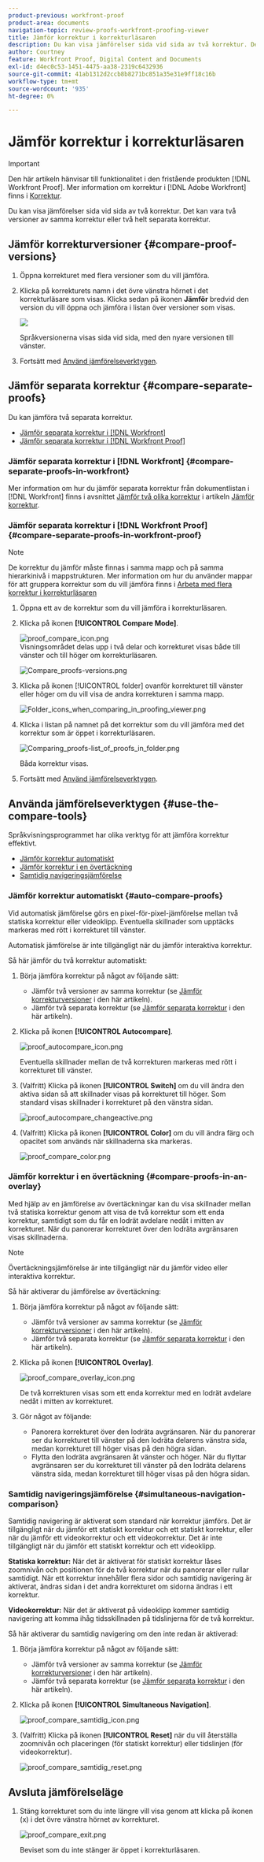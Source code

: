 ```yaml
---
product-previous: workfront-proof
product-area: documents
navigation-topic: review-proofs-workfront-proofing-viewer
title: Jämför korrektur i korrekturläsaren
description: Du kan visa jämförelser sida vid sida av två korrektur. Det kan vara två versioner av samma korrektur eller två helt separata korrektur.
author: Courtney
feature: Workfront Proof, Digital Content and Documents
exl-id: d4ec0c53-1451-4475-aa38-2319c6432936
source-git-commit: 41ab1312d2ccb8b8271bc851a35e31e9ff18c16b
workflow-type: tm+mt
source-wordcount: '935'
ht-degree: 0%

---
```


# Jämför korrektur i korrekturläsaren

>[!IMPORTANT]
>
>Den här artikeln hänvisar till funktionalitet i den fristående produkten [!DNL Workfront Proof]. Mer information om korrektur i [!DNL Adobe Workfront] finns i [Korrektur](../../../review-and-approve-work/proofing/proofing.md).

Du kan visa jämförelser sida vid sida av två korrektur. Det kan vara två versioner av samma korrektur eller två helt separata korrektur.

## Jämför korrekturversioner {#compare-proof-versions}

1. Öppna korrekturet med flera versioner som du vill jämföra.
1. Klicka på korrekturets namn i det övre vänstra hörnet i det korrekturläsare som visas. Klicka sedan på ikonen **Jämför** bredvid den version du vill öppna och jämföra i listan över versioner som visas.

   ![](assets/compare-proofs-choose-version-350x115.jpg)

   Språkversionerna visas sida vid sida, med den nyare versionen till vänster.

   <!--
   <p class="preview" data-mc-conditions="QuicksilverOrClassic.Draft mode">Separate breadcrumbs above each proof allow you to view and go to the work item associated with the proof:</p>
   -->

   <!--
   <p class="preview" data-mc-conditions="QuicksilverOrClassic.Draft mode"> <img src="assets/compare-proofs-breadcrumbs-350x148.jpg" style="width: 350;height: 148;"> </p>
   -->

1. Fortsätt med [Använd jämförelseverktygen](#use-the-compare-tools).

## Jämför separata korrektur {#compare-separate-proofs}

Du kan jämföra två separata korrektur.

* [Jämför separata korrektur i  [!DNL Workfront]](#compare-separate-proofs-in-workfront)
* [Jämför separata korrektur i  [!DNL Workfront Proof]](#compare-separate-proofs-in-workfront-proof)

### Jämför separata korrektur i [!DNL Workfront] {#compare-separate-proofs-in-workfront}

Mer information om hur du jämför separata korrektur från dokumentlistan i [!DNL Workfront] finns i avsnittet [Jämför två olika korrektur](../../../review-and-approve-work/proofing/reviewing-proofs-within-workfront/review-a-proof/compare-proofs.md#comparing-two-proofs-from-a-document-list) i artikeln [Jämför korrektur](../../../review-and-approve-work/proofing/reviewing-proofs-within-workfront/review-a-proof/compare-proofs.md).

### Jämför separata korrektur i [!DNL Workfront Proof] {#compare-separate-proofs-in-workfront-proof}

>[!NOTE]
>
>De korrektur du jämför måste finnas i samma mapp och på samma hierarkinivå i mappstrukturen. Mer information om hur du använder mappar för att gruppera korrektur som du vill jämföra finns i [Arbeta med flera korrektur i korrekturläsaren](../../../workfront-proof/wp-work-proofsfiles/review-proofs-wpv/work-with-multiple-proofs.md)

1. Öppna ett av de korrektur som du vill jämföra i korrekturläsaren.
1. Klicka på ikonen **[!UICONTROL Compare Mode]**.

   ![proof_compare_icon.png](assets/proof-compare-icon.png)\
   Visningsområdet delas upp i två delar och korrekturet visas både till vänster och till höger om korrekturläsaren.

   ![Compare_proofs-versions.png](assets/compare-proofs-versions-350x180.png)

1. Klicka på ikonen [!UICONTROL folder] ovanför korrekturet till vänster eller höger om du vill visa de andra korrekturen i samma mapp.

   ![Folder_icons_when_comparing_in_proofing_viewer.png](assets/folder-icons-when-comparing-in-proofing-viewer-350x121.png)

1. Klicka i listan på namnet på det korrektur som du vill jämföra med det korrektur som är öppet i korrekturläsaren.

   ![Comparing_proofs-list_of_proofs_in_folder.png](assets/comparing-proofs-list-of-proofs-in-folder-350x89.png)

   Båda korrektur visas.

1. Fortsätt med [Använd jämförelseverktygen](#use-the-compare-tools).

## Använda jämförelseverktygen {#use-the-compare-tools}

Språkvisningsprogrammet har olika verktyg för att jämföra korrektur effektivt.

* [Jämför korrektur automatiskt](#auto-compare-proofs)
* [Jämför korrektur i en övertäckning](#compare-proofs-in-an-overlay)
* [Samtidig navigeringsjämförelse](#simultaneous-navigation-comparison)

### Jämför korrektur automatiskt {#auto-compare-proofs}

Vid automatisk jämförelse görs en pixel-för-pixel-jämförelse mellan två statiska korrektur eller videoklipp. Eventuella skillnader som upptäcks markeras med rött i korrekturet till vänster.

Automatisk jämförelse är inte tillgängligt när du jämför interaktiva korrektur.

Så här jämför du två korrektur automatiskt:

1. Börja jämföra korrektur på något av följande sätt:

   * Jämför två versioner av samma korrektur (se [Jämför korrekturversioner](#compare-proof-versions) i den här artikeln).
   * Jämför två separata korrektur (se [Jämför separata korrektur](#compare-separate-proofs) i den här artikeln).

1. Klicka på ikonen **[!UICONTROL Autocompare]**.

   ![proof_autocompare_icon.png](assets/proof-autocompare-icon-31x32.png)

   Eventuella skillnader mellan de två korrekturen markeras med rött i korrekturet till vänster.

1. (Valfritt) Klicka på ikonen **[!UICONTROL Switch]** om du vill ändra den aktiva sidan så att skillnader visas på korrekturet till höger. Som standard visas skillnader i korrekturet på den vänstra sidan.

   ![proof_autocompare_changeactive.png](assets/proof-autocompare-changeactive.png)

1. (Valfritt) Klicka på ikonen **[!UICONTROL Color]** om du vill ändra färg och opacitet som används när skillnaderna ska markeras.

   ![proof_compare_color.png](assets/proof-compare-color.png)

### Jämför korrektur i en övertäckning {#compare-proofs-in-an-overlay}

Med hjälp av en jämförelse av övertäckningar kan du visa skillnader mellan två statiska korrektur genom att visa de två korrektur som ett enda korrektur, samtidigt som du får en lodrät avdelare nedåt i mitten av korrekturet. När du panorerar korrekturet över den lodräta avgränsaren visas skillnaderna.

>[!NOTE]
>
>Övertäckningsjämförelse är inte tillgängligt när du jämför video eller interaktiva korrektur.

Så här aktiverar du jämförelse av övertäckning:

1. Börja jämföra korrektur på något av följande sätt:

   * Jämför två versioner av samma korrektur (se [Jämför korrekturversioner](#compare-proof-versions) i den här artikeln).
   * Jämför två separata korrektur (se [Jämför separata korrektur](#compare-separate-proofs) i den här artikeln).

1. Klicka på ikonen **[!UICONTROL Overlay]**.

   ![proof_compare_overlay_icon.png](assets/proof-compare-overlay-icon.png)

   De två korrekturen visas som ett enda korrektur med en lodrät avdelare nedåt i mitten av korrekturet.

1. Gör något av följande:

   * Panorera korrekturet över den lodräta avgränsaren. När du panorerar ser du korrekturet till vänster på den lodräta delarens vänstra sida, medan korrekturet till höger visas på den högra sidan.
   * Flytta den lodräta avgränsaren åt vänster och höger. När du flyttar avgränsaren ser du korrekturet till vänster på den lodräta delarens vänstra sida, medan korrekturet till höger visas på den högra sidan.

### Samtidig navigeringsjämförelse {#simultaneous-navigation-comparison}

Samtidig navigering är aktiverat som standard när korrektur jämförs. Det är tillgängligt när du jämför ett statiskt korrektur och ett statiskt korrektur, eller när du jämför ett videokorrektur och ett videokorrektur. Det är inte tillgängligt när du jämför ett statiskt korrektur och ett videoklipp.

**Statiska korrektur:** När det är aktiverat för statiskt korrektur låses zoomnivån och positionen för de två korrektur när du panorerar eller rullar samtidigt. När ett korrektur innehåller flera sidor och samtidig navigering är aktiverat, ändras sidan i det andra korrekturet om sidorna ändras i ett korrektur.

**Videokorrektur:** När det är aktiverat på videoklipp kommer samtidig navigering att komma ihåg tidsskillnaden på tidslinjerna för de två korrektur.

Så här aktiverar du samtidig navigering om den inte redan är aktiverad:

1. Börja jämföra korrektur på något av följande sätt:

   * Jämför två versioner av samma korrektur (se [Jämför korrekturversioner](#compare-proof-versions) i den här artikeln).
   * Jämför två separata korrektur (se [Jämför separata korrektur](#compare-separate-proofs) i den här artikeln).

1. Klicka på ikonen **[!UICONTROL Simultaneous Navigation]**.

   ![proof_compare_samtidig_icon.png](assets/proof-compare-simultaneous-icon.png)

1. (Valfritt) Klicka på ikonen **[!UICONTROL Reset]** när du vill återställa zoomnivån och placeringen (för statiskt korrektur) eller tidslinjen (för videokorrektur).

   ![proof_compare_samtidig_reset.png](assets/proof-compare-simultaneous-reset.png)

## Avsluta jämförelseläge

1. Stäng korrekturet som du inte längre vill visa genom att klicka på ikonen (x) i det övre vänstra hörnet av korrekturet.

   ![proof_compare_exit.png](assets/proof-compare-exit-350x163.png)

   Beviset som du inte stänger är öppet i korrekturläsaren.
